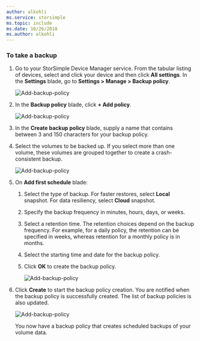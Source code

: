 ```yaml
---
author: alkohli
ms.service: storsimple
ms.topic: include
ms.date: 10/26/2018
ms.author: alkohli
---
```

<!--author=alkohli last changed: 01/12/17-->

### To take a backup

1. Go to your StorSimple Device Manager service. From the tabular listing of devices, select and click your device and then click **All settings**. In the **Settings** blade, go to **Settings > Manage > Backup policy**.

    ![Add-backup-policy](./media/storsimple-8000-take-backup/step8takebu1.png)

2. In the **Backup policy** blade, click **+ Add policy**.

    ![Add-backup-policy](./media/storsimple-8000-take-backup/step8takebu2.png)

3. In the **Create backup policy** blade, supply a name that contains between 3 and 150 characters for your backup policy.

4. Select the volumes to be backed up. If you select more than one volume, these volumes are grouped together to create a crash-consistent backup.

    ![Add-backup-policy](./media/storsimple-8000-take-backup/step8takebu4.png)

5. On **Add first schedule** blade:

    1. Select the type of backup. For faster restores, select **Local** snapshot. For data resiliency, select **Cloud** snapshot.
    2. Specify the backup frequency in minutes, hours, days, or weeks.
    3. Select a retention time. The retention choices depend on the backup frequency. For example, for a daily policy, the retention can be specified in weeks, whereas retention for a monthly policy is in months.
    4. Select the starting time and date for the backup policy.
    5. Click **OK** to create the backup policy.

        ![Add-backup-policy](./media/storsimple-8000-take-backup/step8takebu5.png) 

6. Click **Create** to start the backup policy creation. You are notified when the backup policy is successfully created. The list of backup policies is also updated.
      
      ![Add-backup-policy](./media/storsimple-8000-take-backup/step8takebu9.png)
      
      You now have a backup policy that creates scheduled backups of your volume data.




